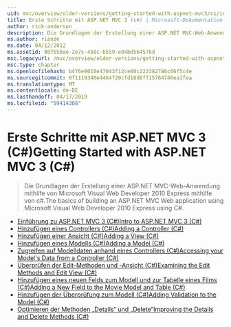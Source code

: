```yaml
---
uid: mvc/overview/older-versions/getting-started-with-aspnet-mvc3/cs/index
title: Erste Schritte mit ASP.NET MVC 3 (c#) | Microsoft-Dokumentation
author: rick-anderson
description: Die Grundlagen der Erstellung einer ASP.NET MVC-Web-Anwendung mithilfe von Microsoft Visual Web Developer 2010 Express mithilfe von c#.
ms.author: riande
ms.date: 04/12/2012
ms.assetid: 807b50ae-2e7c-450c-b559-e04bd56457bd
msc.legacyurl: /mvc/overview/older-versions/getting-started-with-aspnet-mvc3/cs
msc.type: chapter
ms.openlocfilehash: b476e9010e47043f12ce00c222382786c66f5c4e
ms.sourcegitcommit: 0f1119340e4464720cfd16d0ff15764746ea1fea
ms.translationtype: MT
ms.contentlocale: de-DE
ms.lasthandoff: 04/17/2019
ms.locfileid: "59414308"
---
```

# <a name="getting-started-with-aspnet-mvc-3-c"></a><span data-ttu-id="980b4-103">Erste Schritte mit ASP.NET MVC 3 (C#)</span><span class="sxs-lookup"><span data-stu-id="980b4-103">Getting Started with ASP.NET MVC 3 (C#)</span></span>

> <span data-ttu-id="980b4-104">Die Grundlagen der Erstellung einer ASP.NET MVC-Web-Anwendung mithilfe von Microsoft Visual Web Developer 2010 Express mithilfe von c#.</span><span class="sxs-lookup"><span data-stu-id="980b4-104">The basics of building an ASP.NET MVC Web application using Microsoft Visual Web Developer 2010 Express using C#.</span></span>


- [<span data-ttu-id="980b4-105">Einführung zu ASP.NET MVC 3 (C#)</span><span class="sxs-lookup"><span data-stu-id="980b4-105">Intro to ASP.NET MVC 3 (C#)</span></span>](intro-to-aspnet-mvc-3.md)
- [<span data-ttu-id="980b4-106">Hinzufügen eines Controllers (C#)</span><span class="sxs-lookup"><span data-stu-id="980b4-106">Adding a Controller (C#)</span></span>](adding-a-controller.md)
- [<span data-ttu-id="980b4-107">Hinzufügen einer Ansicht (C#)</span><span class="sxs-lookup"><span data-stu-id="980b4-107">Adding a View (C#)</span></span>](adding-a-view.md)
- [<span data-ttu-id="980b4-108">Hinzufügen eines Modells (C#)</span><span class="sxs-lookup"><span data-stu-id="980b4-108">Adding a Model (C#)</span></span>](adding-a-model.md)
- [<span data-ttu-id="980b4-109">Zugreifen auf Modelldaten anhand eines Controllers (C#)</span><span class="sxs-lookup"><span data-stu-id="980b4-109">Accessing your Model's Data from a Controller (C#)</span></span>](accessing-your-models-data-from-a-controller.md)
- [<span data-ttu-id="980b4-110">Überprüfen der Edit-Methoden und -Ansicht (C#)</span><span class="sxs-lookup"><span data-stu-id="980b4-110">Examining the Edit Methods and Edit View (C#)</span></span>](examining-the-edit-methods-and-edit-view.md)
- [<span data-ttu-id="980b4-111">Hinzufügen eines neuen Felds zum Modell und zur Tabelle eines Films (C#)</span><span class="sxs-lookup"><span data-stu-id="980b4-111">Adding a New Field to the Movie Model and Table (C#)</span></span>](adding-a-new-field.md)
- [<span data-ttu-id="980b4-112">Hinzufügen der Überprüfung zum Modell (C#)</span><span class="sxs-lookup"><span data-stu-id="980b4-112">Adding Validation to the Model (C#)</span></span>](adding-validation-to-the-model.md)
- [<span data-ttu-id="980b4-113">Optimieren der Methoden „Details“ und „Delete“</span><span class="sxs-lookup"><span data-stu-id="980b4-113">Improving the Details and Delete Methods (C#)</span></span>](improving-the-details-and-delete-methods.md)

